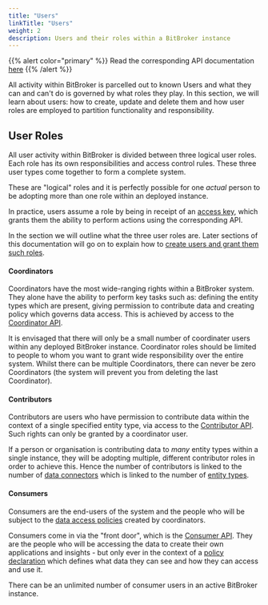 ```yaml
---
title: "Users"
linkTitle: "Users"
weight: 2
description: Users and their roles within a BitBroker instance
---
```


{{% alert color="primary" %}}
Read the corresponding API documentation [here](/docs/coordinator/user/)
{{% /alert %}}

All activity within BitBroker is parcelled out to known Users and what they can and can't do is governed by what roles they play. In this section, we will learn about users: how to create, update and delete them and how user roles are employed to partition functionality and responsibility.

## User Roles

All user activity within BitBroker is divided between three logical user roles. Each role has its own responsibilities and access control rules. These three user types come together to form a complete system.

These are "logical" roles and it is perfectly possible for one _actual_ person to be adopting more than one role within an deployed instance.

In practice, users assume a role by being in receipt of an [access key](/docs/api-conventions/authorisation/), which grants them the ability to perform actions using the corresponding API.

In the section we will outline what the three user roles are. Later sections of this documentation will go on to  explain how to [create users and grant them such roles](/docs/coordinator/user/).

#### Coordinators

Coordinators have the most wide-ranging rights within a BitBroker system. They alone have the ability to perform key tasks such as: defining the entity types which are present, giving permission to contribute data and creating policy which governs data access. This is achieved by access to the [Coordinator API](/docs/coordinator/).

It is envisaged that there will only be a small number of coordinater users within any deployed BitBroker instance. Coordinator roles should be limited to people to whom you want to grant wide responsibility over the entire system. Whilst there can be multiple Coordinators, there can never be zero Coordinators (the system will prevent you from deleting the last Coordinator).

#### Contributors

Contributors are users who have permission to contribute data within the context of a single specified entity type, via access to the [Contributor API](/docs/contributor/). Such rights can only be granted by a coordinator user.

If a person or organisation is contributing data to _many_ entity types within a single instance, they will be adopting multiple, different contributor roles in order to achieve this. Hence the number of contributors is linked to the number of [data connectors](/docs/concepts/connectors/) which is linked to the number of [entity types](/docs/concepts/entity-types/).

#### Consumers

Consumers are the end-users of the system and the people who will be subject to the [data access policies](/docs/concepts/policy/) created by coordinators.

Consumers come in via the "front door", which is the [Consumer API](/docs/api/). They are the people who will be accessing the data to create their own applications and insights - but only ever in the context of a [policy declaration](/docs/concepts/policy/) which defines what data they can see and how they can access and use it.

There can be an unlimited number of consumer users in an active BitBroker instance.
